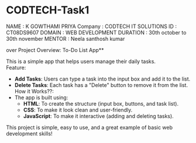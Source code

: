 # CODTECH-Task1
NAME : K GOWTHAMI PRIYA
Company : CODTECH IT SOLUTIONS
ID : CT08DS9607
DOMAIN : WEB DEVELOPMENT
DURATION : 30th october to 30th november
MENTOR : Neela santhosh kumar

over Project Overview: To-Do List App**  

This is a simple app that helps users manage their daily tasks.  
Feature:
- **Add Tasks**: Users can type a task into the input box and add it to the list.  
- **Delete Tasks**: Each task has a "Delete" button to remove it from the list.  
How it Works??:
- The app is built using:  
  - **HTML**: To create the structure (input box, buttons, and task list).  
  - **CSS**: To make it look clean and user-friendly.  
  - **JavaScript**: To make it interactive (adding and deleting tasks).  

This project is simple, easy to use, and a great example of basic web development skills!
